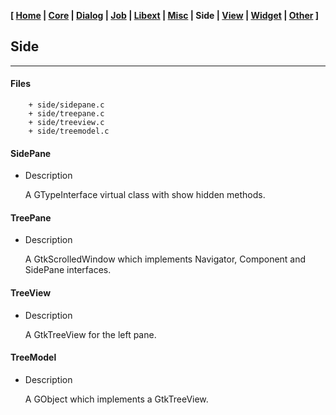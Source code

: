 **[ [Home](00-Home.html) | [Core](01-Core.html) | [Dialog](02-Dialog.html) | [Job](03-Job.html) | [Libext](04-Libext.html) | [Misc](05-Misc.html) | Side | [View](07-View.html) | [Widget](08-Widget.html) | [Other](99-Other.html) ]**

## Side

---

#### Files

```
    + side/sidepane.c
    + side/treepane.c
    + side/treeview.c
    + side/treemodel.c
```


#### SidePane

* Description

    A GTypeInterface virtual class with show hidden methods.


#### TreePane

* Description

    A GtkScrolledWindow which implements Navigator, Component and
    SidePane interfaces.


#### TreeView

* Description

    A GtkTreeView for the left pane.



#### TreeModel

* Description

    A GObject which implements a GtkTreeView.

<br>
<br>
<br>


